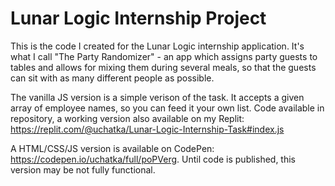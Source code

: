 # Lunar Logic Internship Project
This is the code I created for the Lunar Logic internship application. It's what I call "The Party Randomizer" - an app which assigns party guests to tables and allows for mixing them during several meals, so that the guests can sit with as many different people as possible.

The vanilla JS version is a simple verison of the task. It accepts a given array of employee names, so you can feed it your own list. Code available in repository, a working version also available on my Replit: https://replit.com/@uchatka/Lunar-Logic-Internship-Task#index.js

A HTML/CSS/JS version is available on CodePen: https://codepen.io/uchatka/full/poPVerg. Until code is published, this version may be not fully functional. 
